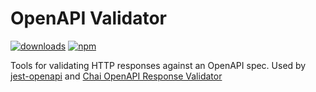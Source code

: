 # OpenAPI Validator

[![downloads](https://img.shields.io/npm/dm/openapi-validator)](https://www.npmjs.com/package/openapi-validator)
[![npm](https://img.shields.io/npm/v/openapi-validator.svg)](https://www.npmjs.com/package/openapi-validator)

Tools for validating HTTP responses against an OpenAPI spec. Used by [jest-openapi](https://github.com/RuntimeTools/OpenAPIValidators/tree/master/packages/jest-openapi) and [Chai OpenAPI Response Validator](https://github.com/RuntimeTools/OpenAPIValidators/tree/master/packages/chai-openapi-response-validator)
